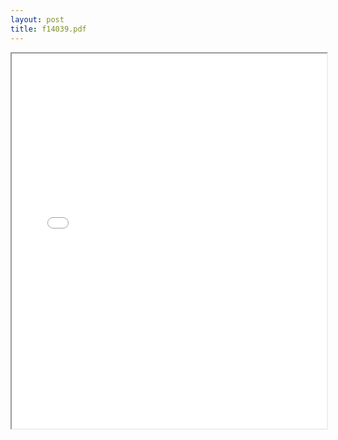 ```yaml
---
layout: post
title: f14039.pdf
---
```


<div class="pdf-container">
<iframe src="/irs.ea/assets/pdfs/f14039.pdf" height="600" width="100%" allowFullScreen="true"></iframe>
</div>

